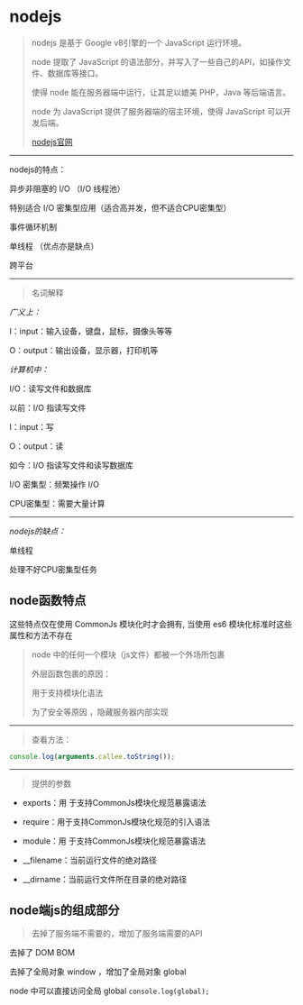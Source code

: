 # nodejs

> nodejs 是基于 Google v8引擎的一个 JavaScript 运行环境。
>
> node 提取了 JavaScript 的语法部分，并写入了一些自己的API，如操作文件、数据库等接口。
>
> 使得 node 能在服务器端中运行，让其足以媲美 PHP，Java 等后端语言。
>
> node 为 JavaScript 提供了服务器端的宿主环境，使得 JavaScript 可以开发后端。
>
> <a href="https://nodejs.org/en/" target="_blank">nodejs官网</a>

<hr>


nodejs的特点：

异步非阻塞的  I/O （I/O 线程池）

特别适合  I/O 密集型应用（适合高并发，但不适合CPU密集型）

事件循环机制

单线程 （优点亦是缺点）

跨平台

<hr>


> 名词解释

*广义上：*

I：input：输入设备，键盘，鼠标，摄像头等等

O：output：输出设备，显示器，打印机等



*计算机中：*

I/O：读写文件和数据库

以前：I/O 指读写文件

I：input：写

O：output：读

如今：I/O 指读写文件和读写数据库



I/O 密集型：频繁操作 I/O

CPU密集型：需要大量计算

<hr>

*nodejs的缺点：*

单线程

处理不好CPU密集型任务



## node函数特点

这些特点仅在使用 CommonJs 模块化时才会拥有, 当使用 es6 模块化标准时这些属性和方法不存在

> node 中的任何一个模块（js文件）都被一个外场所包裹
>
> 外层函数包裹的原因：
>
> 用于支持模块化语法
>
> 为了安全等原因 ，隐藏服务器内部实现 

<hr>


> 查看方法：

```js
console.log(arguments.callee.toString());
```

<hr>


> 提供的参数

- exports：用 于支持CommonJs模块化规范暴露语法

- require：用于支持CommonJs模块化规范的引入语法

- module：用 于支持CommonJs模块化规范暴露语法

- \__filename：当前运行文件的绝对路径

- \__dirname：当前运行文件所在目录的绝对路径



## node端js的组成部分

> 去掉了服务端不需要的，增加了服务端需要的API

去掉了 DOM BOM

去掉了全局对象 window ，增加了全局对象 global

node 中可以直接访问全局 global `console.log(global);`



